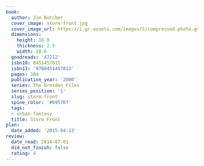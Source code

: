 ```yaml
---
book:
  author: Jim Butcher
  cover_image: storm-front.jpg
  cover_image_url: https://i.gr-assets.com/images/S/compressed.photo.goodreads.com/books/1572991273l/47212._SY160_.jpg
  dimensions:
    height: 18.0
    thickness: 2.5
    width: 10.6
  goodreads: '47212'
  isbn10: 0451457811
  isbn13: '9780451457813'
  pages: 384
  publication_year: '2000'
  series: The Dresden Files
  series_position: '1'
  slug: storm-front
  spine_color: '#b9576f'
  tags:
  - urban-fantasy
  title: Storm Front
plan:
  date_added: '2015-04-13'
review:
  date_read: 2014-07-01
  did_not_finish: false
  rating: 4
---
```


